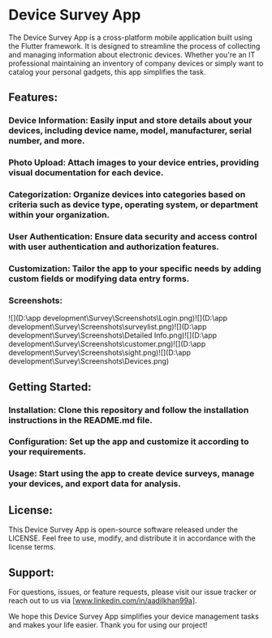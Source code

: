 # **Device Survey App**

The Device Survey App is a cross-platform mobile application built using the Flutter framework. 
It is designed to streamline the process of collecting and managing information about electronic devices. 
Whether you're an IT professional maintaining an inventory of company devices or simply want to catalog 
your personal gadgets, this app simplifies the task.

## **Features:**

### Device Information: Easily input and store details about your devices, including device name, model, manufacturer, serial number, and more.

### Photo Upload: Attach images to your device entries, providing visual documentation for each device.

### Categorization: Organize devices into categories based on criteria such as device type, operating system, or department within your organization.

### User Authentication: Ensure data security and access control with user authentication and authorization features.

### Customization: Tailor the app to your specific needs by adding custom fields or modifying data entry forms.

### Screenshots:
![](D:\app development\Survey\Screenshots\Login.png)![](D:\app development\Survey\Screenshots\surveylist.png)![](D:\app development\Survey\Screenshots\Detailed Info.png)![](D:\app development\Survey\Screenshots\customer.png)![](D:\app development\Survey\Screenshots\sight.png)![](D:\app development\Survey\Screenshots\Devices.png)



## Getting Started:

### Installation: Clone this repository and follow the installation instructions in the README.md file.

### Configuration: Set up the app and customize it according to your requirements.

### Usage: Start using the app to create device surveys, manage your devices, and export data for analysis.

## License:

This Device Survey App is open-source software released under the LICENSE. Feel free to use, modify, and distribute it in accordance with the license terms.

## Support:

For questions, issues, or feature requests, please visit our issue tracker or reach out to us via [www.linkedin.com/in/aadilkhan99a].

We hope this Device Survey App simplifies your device management tasks and makes your life easier. Thank you for using our project!